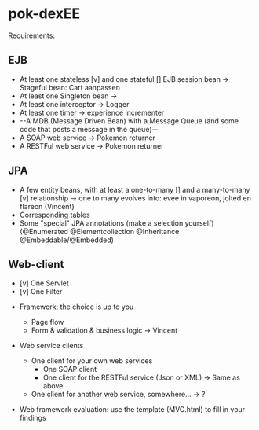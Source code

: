 # pok-dexEE

Requirements:

EJB
---

* At least one stateless [v] and one stateful [] EJB session bean
	-> Stageful bean: Cart aanpassen
* At least one Singleton bean
	-> 
* At least one interceptor
	-> Logger
* At least one timer
	-> experience incrementer
* --A MDB (Message Driven Bean) with a Message Queue (and some code that posts a message in the queue)--
* A SOAP web service
	-> Pokemon returner
* A RESTFul web service
	-> Pokemon returner

JPA
---

* A few entity beans, with at least a one-to-many [] and a many-to-many [v] relationship
	-> one to many evolves into: evee in vaporeon, jolted en flareon (Vincent)
* Corresponding tables
* Some "special" JPA annotations (make a selection yourself)
    (@Enumerated
    @Elementcollection
    @Inheritance
    @Embeddable/@Embedded)

Web-client
----------

- [v] One Servlet 
- [v] One Filter 
* Framework: the choice is up to you
    * Page flow
    * Form & validation & business logic
	-> Vincent

* Web service clients
    * One client for your own web services
        * One SOAP client
        * One client for the RESTFul service (Json or XML)
	-> Same as above
    * One client for another web service, somewhere...
	-> ?

* Web framework evaluation: use the template (MVC.html) to fill in your findings
